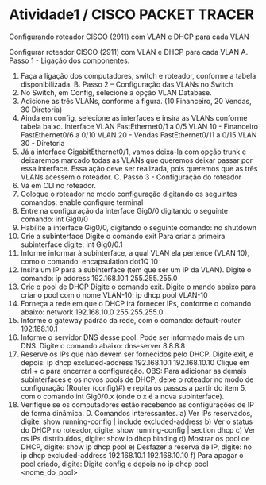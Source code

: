 # Atividade1 / CISCO PACKET TRACER
Configurando roteador CISCO (2911) com VLAN e DHCP para cada VLAN


Configurar roteador CISCO (2911) com VLAN e DHCP para cada VLAN
A. Passo 1 - Ligação dos componentes.
1. Faça a ligação dos computadores, switch e roteador, conforme a tabela disponibilizada.
B. Passo 2 – Configuração das VLANs no Switch
2. No Switch, em Config, selecione a opção VLAN Database.
3. Adicione as três VLANs, conforme a figura. (10 Financeiro, 20 Vendas, 30 Diretoria)
4. Ainda em config, selecione as interfaces e insira as VLANs conforme tabela baixo.
Interface
VLAN
FastEthernet0/1 a 0/5
VLAN 10 - Financeiro
FastEthernet0/6 a 0/10
VLAN 20 - Vendas
FastEthernet0/11 a 0/15
VLAN 30 - Diretoria
5. Já a interface GigabitEthernet0/1, vamos deixa-la com opção trunk e deixaremos marcado todas as VLANs que queremos deixar passar por essa interface. Essa ação deve ser realizada, pois queremos que as três VLANs acessem o roteador.
C. Passo 3 - Configuração do roteador
1. Vá em CLI no roteador.
2. Coloque o roteador no modo configuração digitando os seguintes comandos:
enable
configure terminal
3. Entre na configuração da interface Gig0/0 digitando o seguinte comando:
int Gig0/0
4. Habilite a interface Gig0/0, digitando o seguinte comando:
no shutdown
5. Crie a subinterface
Digite o comando exit
Para criar a primeira subinterface digite:
int Gig0/0.1
6. Informe informar à subinterface, a qual VLAN ela pertence (VLAN 10), como o comando:
encapsulation dot1Q 10
7. Insira um IP para a subinterface (tem que ser um IP da VLAN). Digite o comando:
ip address 192.168.10.1 255.255.255.0
8. Crie o pool de DHCP
Digite o comando exit.
Digite o mando abaixo para criar o pool com o nome VLAN-10:
ip dhcp pool VLAN-10
9. Forneça a rede em que o DHCP irá fornecer IPs, conforme o comando abaixo:
network 192.168.10.0 255.255.255.0
10. Informe o gateway padrão da rede, com o comando:
default-router 192.168.10.1
11. Informe o servidor DNS desse pool. Pode ser informado mais de um DNS. Digite o comando abaixo:
dns-server 8.8.8.8
12. Reserve os IPs que não devem ser fornecidos pelo DHCP.
Digite exit, e depois:
ip dhcp excluded-address 192.168.10.1 192.168.10.10
Clique em ctrl + c para encerrar a configuração.
OBS:
Para adicionar as demais subinterfaces e os novos pools de DHCP, deixe o roteador no modo de configuração (Router (config)#) e repita os passos a partir do item 5, com o comando int Gig0/0.x (onde o x é a nova subinterface).
13. Verifique se os computadores estão recebendo as configurações de IP de forma dinâmica.
D. Comandos interessantes.
a) Ver IPs reservados, digite:
show running-config | include excluded-address
b) Ver o status do DHCP no roteador, digite:
show running-config | section dhcp
c) Ver os IPs distribuídos, digite:
show ip dhcp binding
d) Mostrar os pool de DHCP, digite:
show ip dhcp pool
e) Desfazer a reserva de IP, digite:
no ip dhcp excluded-address 192.168.10.1 192.168.10.10
f) Para apagar o pool criado, digite:
Digite config e depois
no ip dhcp pool <nome_do_pool>
